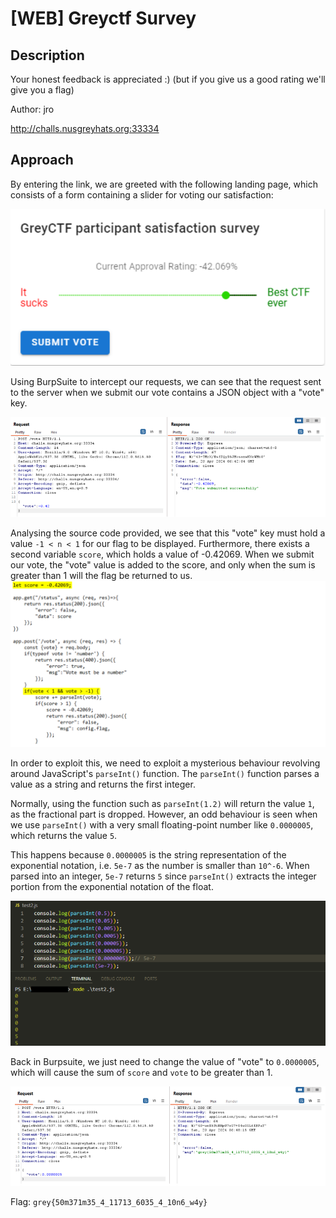 # [WEB] Greyctf Survey
## Description
Your honest feedback is appreciated :) (but if you give us a good rating we'll give you a flag)

Author: jro

http://challs.nusgreyhats.org:33334

## Approach
By entering the link, we are greeted with the following landing page, which consists of a form containing a slider for voting our satisfaction:

![Landing Page](../images/greyctf-survey-1.png)

Using BurpSuite to intercept our requests, we can see that the request sent to the server when we submit our vote contains a JSON object with a "vote" key.

![Intercepted Request](../images/greyctf-survey-2.png)

Analysing the source code provided, we see that this "vote" key must hold a value `-1 < n < 1` for our flag to be displayed. Furthermore, there exists a second variable `score`, which holds a value of -0.42069.
When we submit our vote, the "vote" value is added to the score, and only when the sum is greater than 1 will the flag be returned to us.
![Source Code Analysis](../images/greyctf-survey-3.png)

In order to exploit this, we need to exploit a mysterious behaviour revolving around JavaScript's `parseInt()` function.
The `parseInt()` function parses a value as a string and returns the first integer.

Normally, using the function such as `parseInt(1.2)` will return the value `1`, as the fractional part is dropped.
However, an odd behaviour is seen when we use `parseInt()` with a very small floating-point number like `0.0000005`, which returns the value `5`.

This happens because `0.0000005` is the string representation of the exponential notation, i.e. `5e-7` as the number is smaller than `10^-6`.
When parsed into an integer, `5e-7` returns `5` since `parseInt()` extracts the integer portion from the exponential notation of the float.

![parseInt() Output](../images/greyctf-survey-4.png)

Back in Burpsuite, we just need to change the value of "vote" to `0.0000005`, which will cause the sum of `score` and `vote` to be greater than 1.

![Flag](../images/greyctf-survey-5.png)

Flag: `grey{50m371m35_4_11713_6035_4_10n6_w4y}`

